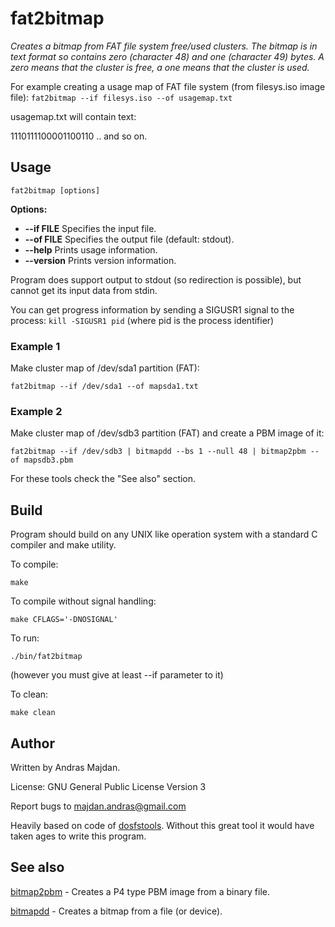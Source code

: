 # fat2bitmap

*Creates a bitmap from FAT file system free/used clusters. The bitmap is in text format so contains zero (character 48) and one (character 49) bytes. A zero means that the cluster is free, a one means that the cluster is used.*

For example creating a usage map of FAT file system (from filesys.iso image file):
```fat2bitmap --if filesys.iso --of usagemap.txt```

usagemap.txt will contain text:

1110111100001100110 .. and so on.

## Usage

```fat2bitmap [options]```

**Options:**

* **--if FILE**
Specifies the input file.
* **--of FILE**
Specifies the output file (default: stdout).
* **--help**
Prints usage information.
* **--version**
Prints version information.

Program does support output to stdout (so redirection is possible), but cannot get its input data from stdin.

You can get progress information by sending a SIGUSR1 signal to the process:
```kill -SIGUSR1 pid``` (where pid is the process identifier)

### Example 1
Make cluster map of /dev/sda1 partition (FAT):

```fat2bitmap --if /dev/sda1 --of mapsda1.txt```

### Example 2
Make cluster map of /dev/sdb3 partition (FAT) and create a PBM image of it:

``` fat2bitmap --if /dev/sdb3 | bitmapdd --bs 1 --null 48 | bitmap2pbm --of mapsdb3.pbm ```

For these tools check the "See also" section.

## Build
Program should build on any UNIX like operation system with a standard C compiler and make utility.

To compile:
```
make
```

To compile without signal handling:
```
make CFLAGS='-DNOSIGNAL'
```

To run:
```
./bin/fat2bitmap
```
(however you must give at least --if parameter to it)

To clean:
```
make clean
```

## Author

Written by Andras Majdan.

License: GNU General Public License Version 3

Report bugs to <majdan.andras@gmail.com>

Heavily based on code of [dosfstools](http://daniel-baumann.ch/software/dosfstools/). Without this great tool it would have taken ages to write this program.

## See also

[bitmap2pbm](https://github.com/andmaj/bitmap2pbm) - Creates a P4 type PBM image from a binary file.

[bitmapdd](https://github.com/andmaj/bitmapdd) - Creates a bitmap from a file (or device).
